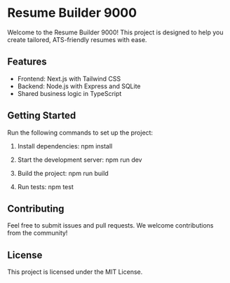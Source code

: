 # Resume Builder 9000

Welcome to the Resume Builder 9000! This project is designed to help you create tailored, ATS-friendly resumes with ease.

## Features
- Frontend: Next.js with Tailwind CSS
- Backend: Node.js with Express and SQLite
- Shared business logic in TypeScript

## Getting Started
Run the following commands to set up the project:

1. Install dependencies:
   npm install

2. Start the development server:
   npm run dev

3. Build the project:
   npm run build

4. Run tests:
   npm test

## Contributing
Feel free to submit issues and pull requests. We welcome contributions from the community!

## License
This project is licensed under the MIT License.